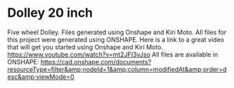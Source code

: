 # Dolley 20 inch

Five wheel Dolley. Files generated using Onshape and Kiri Moto. All files for this project were generated using ONSHAPE. Here is a link to a great video that will get you started using Onshape and Kiri Moto. https://www.youtube.com/watch?v=mt2JFI3vJso  All files are available in ONSHAPE:  https://cad.onshape.com/documents?resourceType=filter&amp;nodeId=1&amp;column=modifiedAt&amp;order=desc&amp;viewMode=0